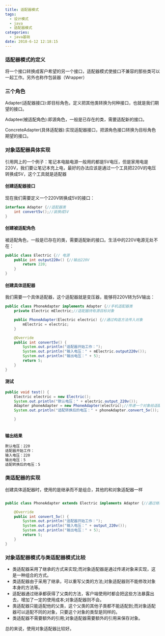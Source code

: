 ```yaml
---
title: 适配器模式
tags:
  - 设计模式
  - java
  - 适配器模式
categories:
  - java基础
date: 2018-6-12 12:18:15
---
```


### 适配器模式的定义

将一个接口转换成客户希望的另一个接口，适配器模式使接口不兼容的那些类可以一起工作。另外也称作包装器（Wrapper）


<!-- more -->

### 三个角色

Adapter(适配器接口):即目标角色，定义把其他类转换为何种接口，也就是我们期望的接口。

Adaptee(被适配角色):即源角色，一般是已存在的类，需要适配新的接口。

ConcreteAdapter(具体适配器):实现适配器接口，把源角色接口转换为目标角色期望的接口。

### 对象适配器具体实现
引用网上的一个例子：笔记本电脑电源一般用的都是5V电压，但是家用电是220V，我们要让笔记本充上电，最好的办法应该是通过一个工具把220V的电压转换成5V，这个工具就是适配器

#### 创建适配器接口
现在我们需要定义一个220V转换成5V的接口：

```java 
interface Adapter {//适配器类
    int convert5v();//装换成5V
}

```

#### 创建被适配角色
被适配角色，一般是已存在的类，需要适配新的接口。生活中的220V电源无处不在：

```java 
public class Electric {// 电源
    public int output220v() {//输出220V
        return 220;
    }
}

```

#### 创建具体适配器
我们需要一个具体适配器，这个适配器就是变压器，能够将220V转为5V输出：

```java 
public class PhoneAdapter implements Adapter {//手机适配器类
    private Electric mElectric;//适配器持有源目标对象

    public PhoneAdapter(Electric electric) {//通过构造方法传入对象
        mElectric = electric;
    }

    @Override
    public int convert5v() {
        System.out.println("适配器开始工作：");
        System.out.println("输入电压：" + mElectric.output220v());
        System.out.println("输出电压：" + 5);
        return 5;
    }
}

```

#### 测试
```java 
public void test() {
    Electric electric = new Electric();
    System.out.println("默认电压：" + electric.output_220v());
    Adapter phoneAdapter = new PhoneAdapter(electric);//传递一个对象给适配器
    System.out.println("适配转换后的电压：" + phoneAdapter.convert_5v());

    }
    
```
#### 输出结果
```javascript
默认电压：220
适配器开始工作：
输入电压：220
输出电压：5
适配转换后的电压：5

```

### 类适配器的实现

创建具体适配器时，使用的是继承而不是组合，其他的和对象适配器一样
```java 

public class PhoneAdapter extends Electric implements Adapter {//通过继承源目标类的方式，不持有源目标对象

    @Override
    public int convert_5v() {
        System.out.println("适配器开始工作：");
        System.out.println("输入电压：" + output_220v());
        System.out.println("输出电压：" + 5);
        return 5;
    }
}


```

### 对象适配器模式与类适配器模式比较
- 类适配器采用了继承的方式来实现;而对象适配器是通过传递对象来实现，这是一种组合的方式。
- 类适配器由于采用了继承，可以重写父类的方法;对象适配器则不能修改对象本身的方法等。
- 适配器通过继承都获得了父类的方法，客户端使用时都会把这些方法暴露出去，增加了一定的使用成本;对象适配器则不会。
- 类适配器只能适配他的父类，这个父类的其他子类都不能适配到;而对象适配器可以适配不同的对象，只要这个对象的类型是同样的。
- 类适配器不需要额外的引用;对象适配器需要额外的引用来保存对象。

总的来说，使用对象适配器比较好。



